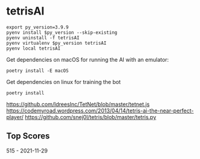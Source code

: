# tetrisAI

```
export py_version=3.9.9
pyenv install $py_version --skip-existing
pyenv uninstall -f tetrisAI
pyenv virtualenv $py_version tetrisAI
pyenv local tetrisAI
```


Get dependencies on macOS for running the AI with an emulator:
```
poetry install -E macOS
```

Get dependencies on linux for training the bot
```
poetry install
```

https://github.com/IdreesInc/TetNet/blob/master/tetnet.js
https://codemyroad.wordpress.com/2013/04/14/tetris-ai-the-near-perfect-player/
https://github.com/snej0l/tetris/blob/master/tetris.py


## Top Scores
515 - 2021-11-29
